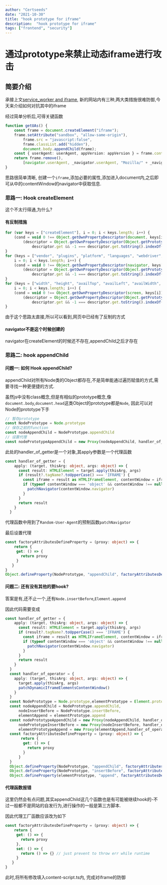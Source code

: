 ```yaml
---
author: "Certseeds"
date: "2021-10-30"
title: "hook prototype for iframe"
description:  "hook prototype for iframe"
tags: ["frontend", "security"]
---
```


# 通过prototype来禁止动态iframe进行攻击

## 简要介绍

承接上文[service_worker and iframe](http://blog.certseeds.com/2021/frontend/service_worker_and_iframe), 新的网站内有三种,两大类措施很难防御,今天来介绍如何对抗其中的iframe

经过简单分析后,可得关键函数

``` typescript
function getUAs() {
    const frame = document.createElement("iframe");
    frame.setAttribute("sandbox", "allow-same-origin"),
        frame.src = "javascript:false",
        frame.classList.add("hidden"),
        document.body.appendChild(frame);
    const { userAgent: userAgent, appVersion: appVersion } = frame.contentWindow.navigator;
    return frame.remove(),
        [navigator.userAgent, _navigator.userAgent, "Mozilla/" + _navigator.appVersion, headerUA, userAgent, "Mozilla/" + appVersion]
}
```

思路很简单清晰, 创建一个`iframe`,添加必要的属性,添加进入document内,之后即可从中的contentWindow的navigator中获取信息.

### 思路一: Hook createElement

这个不太行得通,为什么?

#### 有反制措施

``` typescript
for (var keys = ["createElement"], i = 0; i < keys.length; i++) {
    (cond = void 0 !== Object.getOwnPropertyDescriptor(document, keys[i])) && window.ntgrtchcks.push(300),
        (descriptor = Object.getOwnPropertyDescriptor(Object.getPrototypeOf(document), keys[i])) && (descriptor.writable && window.ntgrtchcks.push(300),
            descriptor.get && -1 === descriptor.get.toString().indexOf("[native code]") && window.ntgrtchcks.push(300))
}
for (keys = ["vendor", "plugins", "platform", "languages", "webdriver", "mimeTypes", "deviceMemory", "hardwareConcurrency"],
    i = 0; i < keys.length; i++) {
    (cond = void 0 !== Object.getOwnPropertyDescriptor(navigator, keys[i])) && window.ntgrtchcks.push(301),
        (descriptor = Object.getOwnPropertyDescriptor(Object.getPrototypeOf(navigator), keys[i])) && (descriptor.writable && window.ntgrtchcks.push(301),
            descriptor.get && -1 === descriptor.get.toString().indexOf("[native code]") && window.ntgrtchcks.push(301))
}
for (keys = ["width", "height", "availTop", "availLeft", "availWidth", "availHeight", "colorDepth", "pixelDepth", "orientation"],
    i = 0; i < keys.length; i++) {
    (cond = void 0 !== Object.getOwnPropertyDescriptor(screen, keys[i])) && window.ntgrtchcks.push(302),
        (descriptor = Object.getOwnPropertyDescriptor(Object.getPrototypeOf(screen), keys[i])) && (descriptor.writable && window.ntgrtchcks.push(302),
            descriptor.get && -1 === descriptor.get.toString().indexOf("[native code]") && window.ntgrtchcks.push(302))
}
```

由于这个思路太直接,所以可以看到,网页中已经有了反制的方式

#### navigator不是这个时候创建的

navigator在createElement的时候还不存在,appendChild之后才存在

### 思路二: hook appendChild

#### 问题一: 如何 Hook appendChild?

appendChild对所有Node类的Object都存在,不是简单能通过遍历赋值的方式,需要寻找一种更便捷的方式.

虽然js中没有class概念,但是有相似的prototype概念,像`document.body`,`document.head`这类Object的prototype都是`Node`, 因此可以对Node的prototype下手

``` typescript
// 暂存prototype
const NodePrototype = Node.prototype
// 保存之前的function
const nodeAppendChild = NodePrototype.appendChild
// 设置代理
const nodePrototypeAppendChild = new Proxy(nodeAppendChild, handler_of_getter)
```

此处的handler_of_getter是一个对象,其apply参数是一个代理函数

``` typescript
const handler_of_getter = {
    apply: (target, thisArg: object, args: object) => {
      const result: HTMLElement = target.apply(thisArg, args)
      if (result?.tagName?.toUpperCase() === 'IFRAME') {
        const iframe = result as HTMLIFrameElement, contentWindow = iframe.contentWindow
        if (typeof contentWindow === 'object' && contentWindow !== null) {
          patchNavigator(contentWindow.navigator)
        }
      }
      return result
    }
  }
```

代理函数中用到了`Random-User-Agent`的预制函数`patchNavigator`

最后设置代理

``` typescript
const factoryAttributesDefineProperty = (proxy: object) => {
    return {
     get: () => {
       return proxy
     }
   }
}
Object.defineProperty(NodePrototype, "appendChild", factoryAttributesDefineProperty(nodePrototypeAppendChild))
```

#### 问题二: 还有没有其他的要hook?

答案是有,还不止一个,还有`Node.insertBefore`,`Element.append`

因此代码需要变成

``` typescript
const handler_of_getter = {
    apply: (target, thisArg: object, args: object) => {
      const result: HTMLElement = target.apply(thisArg, args)
      if (result?.tagName?.toUpperCase() === 'IFRAME') {
        const iframe = result as HTMLIFrameElement, contentWindow = iframe.contentWindow
        if (typeof contentWindow === 'object' && contentWindow !== null) {
          patchNavigator(contentWindow.navigator)
        }
      }
      return result
    }
  }
  const handler_of_operator = {
    apply: (target, thisArg: object, args: object) => {
      target.apply(thisArg, args)
      patchDynamicIframeElementsContentWindow()
    }
  }
  const NodePrototype = Node.prototype,elementPrototype = Element.prototype
  const nodeAppendChild = NodePrototype.appendChild,
      nodeInsertBefore = NodePrototype.insertBefore,
      elementAppend = elementPrototype.append
  const nodePrototypeAppendChild = new Proxy(nodeAppendChild, handler_of_getter),
      nodePrototypeInsertBefore = new Proxy(nodeInsertBefore, handler_of_getter),
      elementPrototypeAppend = new Proxy(elementAppend,handler_of_operator)
  const factoryAttributesDefineProperty = (proxy: object) => {
       return {
        get: () => {
          return proxy
        }
      }
  }
  Object.defineProperty(NodePrototype, "appendChild", factoryAttributesDefineProperty(nodePrototypeAppendChild))
  Object.defineProperty(NodePrototype, "insertBefore", factoryAttributesDefineProperty(nodePrototypeInsertBefore))
  Object.defineProperty(elementPrototype, "append", factoryAttributesDefineProperty(elementPrototypeAppend))
```

#### 代理函数报错

这里仍然会有点问题,其实appendChild这几个函数也是有可能被继续hook的-不过一般都不是网站的自发行为,进行操作的一般是第三方脚本.

因此代理工厂函数应该改为如下

``` typescript
const factoryAttributesDefineProperty = (proxy: object) => {
    return {
     get: () => {
       return proxy
     },
     set: () => {
       return () => {} // just prevent to throw err while runtime
     }
   }
}
```

此时,将所有修改填入content-script.ts内, 完成对iframe的防御
